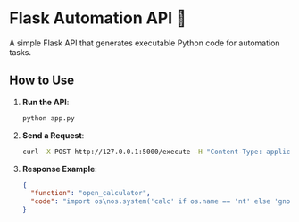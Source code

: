 # Flask Automation API 🚀

A simple Flask API that generates executable Python code for automation tasks.

## How to Use

1. **Run the API**:

   ```bash
   python app.py
   ```

2. **Send a Request**:

   ```bash
   curl -X POST http://127.0.0.1:5000/execute -H "Content-Type: application/json" -d '{"prompt": "Open calculator"}'
   ```

3. **Response Example**:
   ```json
   {
     "function": "open_calculator",
     "code": "import os\nos.system('calc' if os.name == 'nt' else 'gnome-calculator')"
   }
   ```
